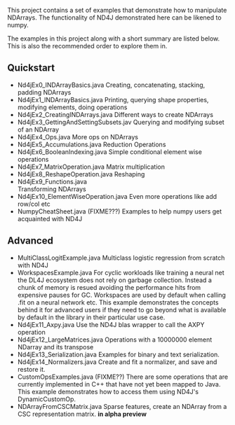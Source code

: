 This project contains a set of examples that demonstrate how to manipulate NDArrays. The functionality of ND4J demonstrated here can be likened to numpy. 

The examples in this project along with a short summary are listed below. This is also the recommended order to explore them in.


## Quickstart
* Nd4jEx0_INDArrayBasics.java
Creating, concatenating, stacking, padding NDArrays
* Nd4jEx1_INDArrayBasics.java
Printing, querying shape properties, modifying elements, doing operations
* Nd4jEx2_CreatingINDArrays.java
Different ways to create NDArrays
* Nd4jEx3_GettingAndSettingSubsets.jav
Querying and modifying subset of an NDArray
* Nd4jEx4_Ops.java 
More ops on NDArrays
* Nd4jEx5_Accumulations.java
Reduction Operations
* Nd4jEx6_BooleanIndexing.java
Simple conditional element wise operations
* Nd4jEx7_MatrixOperation.java 
Matrix multiplication
* Nd4jEx8_ReshapeOperation.java
Reshaping
* Nd4jEx9_Functions.java  
Transforming NDArrays 
* Nd4jEx10_ElementWiseOperation.java
Even more operations like add row/col etc
* NumpyCheatSheet.java (FIXME???)
Examples to help numpy users get acquainted with ND4J

## Advanced
* MultiClassLogitExample.java
Multiclass logistic regression from scratch with ND4J
* WorkspacesExample.java
For cyclic workloads like training a neural net the DL4J ecosystem does not rely on garbage collection. Instead a chunk of memory is resued avoiding the performance hits from expensive pauses for GC. Workspaces are used by default when calling .fit on a neural network etc. This example demonstrates the concepts behind it for advanced users if they need to go beyond what is available by default in the library in their particular use case.
* Nd4jEx11_Axpy.java
Use the ND4J blas wrapper to call the AXPY operation
* Nd4jEx12_LargeMatrices.java
Operations with a 10000000 element NDarray and its transpose
* Nd4jEx13_Serialization.java
Examples for binary and text serialization.
* Nd4jEx14_Normalizers.java
Create and fit a normalizer, and save and restore it.
* CustomOpsExamples.java (FIXME??)
There are some operations that are currently implemented in C++ that have not yet been mapped to Java. This example demonstrates how to access them using ND4J's DynamicCustomOp.
* NDArrayFromCSCMatrix.java
Sparse features, create an NDArray from a CSC representation matrix. **in alpha preview**

